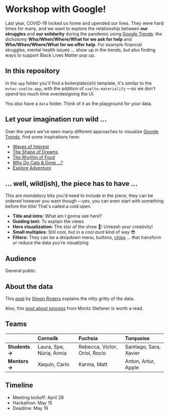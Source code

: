 # Workshop with Google!
Last year, COVID-19 locked us home and upended our lives. They were hard times for many, and we want to explore the relationship between **our struggles** and **our solidarity** during the pandemic using [Google Trends](https://trends.google.com/): the dichotomy **Who/When/Where/What for we ask for help** and **Who/When/Where/What for we offer help**. For example financial struggles, mental health issues ... show up in the trends, but also finding ways to support Black Lives Matter pop up. 

## In this repository
In the `app` folder you'll find a boilerplate(ish) template, it's similar to the `mvtec-svelte-app`, with the addition of `svelte-materialify` —so we don't spend too much time overdesigning the UI.

You also have a `data` folder. Think of it as the playground for your data. 

## Let your imagination run wild ...
Over the years we've seen many different approaches to visualize [Google Trends](https://trends.google.com/), find some inspirations here:
* [Waves of Interest](https://waves-of-interest.truth-and-beauty.net/#US)
* [The Shape of Dreams](https://the-shape-of-dreams.com/)
* [The Rhythm of Food](http://rhythm-of-food.net/)
* [Why Do Cats & Dogs ...?](https://whydocatsanddogs.com/)
* [Explore Adventure](http://explore-adventure.com/)

## ... well, wild(ish), the piece has to have ...
This are *mandatory* bits you'd need to include in the piece, they can be ordered however you want though —yes, you can even start with something before the title! That's called a cold open.

* **Title and intro:** What am I gonna see here?
* **Guiding text:** To explain the views
* **Hero visualization:** The star of the show 🤩! Unleash your creativity!
* **Small multiples:** Still cool, but in a *cool aunt* kind of way 😎
* **Filters:** They can be a dropdown menu, buttons, [chips](https://svelte-materialify.vercel.app/components/chips/) ... that transform or reduce the data you're visualizing

## Audience
General public. 

## About the data
This [post](https://medium.com/google-news-lab/what-is-google-trends-data-and-what-does-it-mean-b48f07342ee8) by [Simon Rogers](https://twitter.com/smfrogers) explains the nitty gritty of the data.

Also, this [post about process](https://truth-and-beauty.net/projects/waves-of-interest) from Moritz Stefaner is worth a read.

## Teams
|   | Cornsilk  | Fuchsia  | Turquoise  |
|---|:--|:--|:--|
| **Students &rightarrow;**  | Laura, Spe, Núria, Ànnia  | Rebecca, Víctor, Oriol, Rocío  | Santiago, Sara, Xavier  |
| **Mentors &rightarrow;**  | Xaquín, Carlo  | Karma, Matt  | Anton, Artur, Apple  |

## Timeline
* Meeting kickoff: April 28 
* Hackathon:  May 15
* Deadline:  May 19
